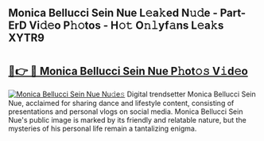 ## Monica Bellucci Sein Nue L𝚎a𝚔ed N𝚞𝚍e - Part-ErD Vi𝚍𝚎o P𝚑𝚘tos - H𝚘𝚝 O𝚗𝚕yf𝚊ns L𝚎a𝚔s XYTR9

# <h2><a href="http://kf6cvp.oniu.top/?m=Monica+Bellucci+Sein+Nue">🔗👉 🔴 Monica Bellucci Sein Nue P𝚑ot𝚘𝚜 V𝚒d𝚎o</a></h2>

[![Monica Bellucci Sein Nue Nu𝚍e𝚜](https://i.imgur.com/0qMVB7G.gif)](http://kf6cvp.oniu.top/?m=Monica+Bellucci+Sein+Nue)
Digital trendsetter Monica Bellucci Sein Nue, acclaimed for sharing dance and lifestyle content, consisting of presentations and personal vlogs on social media. Monica Bellucci Sein Nue's public image is marked by its friendly and relatable nature, but the mysteries of his personal life remain a tantalizing enigma.  
